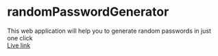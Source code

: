 # randomPasswordGenerator
This web application will help you to generate random passwords in just one click <br />
<a href="https://gobinda-das-dev.github.io/randomPasswordGenerator/" rel="noopener noreferrer">Live link</a>
